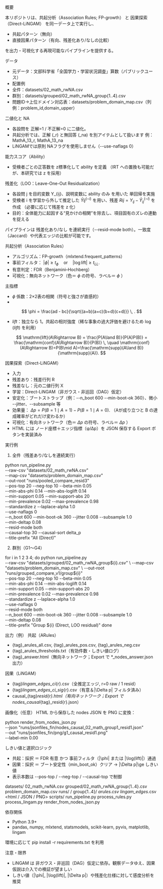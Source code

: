 概要

本リポジトリは、共起分析（Association Rules; FP-growth） と 因果探索（Direct-LiNGAM） を同一データ上で実行し、
- 共起パターン（無向）
- 直接因果パターン（有向、残差化あり/なしの比較）

を出力・可視化する再現可能なパイプラインを提供する。


データ
- 元データ：文部科学省「全国学力・学習状況調査」算数（パブリックユース）
- 配置例
- 全件：datasets/02_math_rwNA.csv
- 群別：datasets/grouped/02_math_rwNA_group{1..4}.csv
- 問題ID→上位ドメイン対応表：datasets/problem_domain_map.csv（列例：problem_id,domain_upper）

二値化と NA
- 各設問を 正解=1 / 不正解=0 に二値化。
- 共起分析では、正解 (_r) と無回答 (_na) を別アイテムとして扱います
例：MathA_13_r, MathA_13_na
- LiNGAMでは原則 NAフラグを使用しません（--use-naflags 0）


能力スコア（Ability）
- 受検者ごとの正答数を z標準化して ability を定義
（IRT への置換も可能だが、本研究では z を採用）


残差化（LOO：Leave-One-Out Residualization）
- 各設問 j を目的変数 Y_{ij}、説明変数に ability のみ を用いた 単回帰を実施
- 受検者 i を学習から外して推定した $\hat{Y}{ij}^{(-i)}$ を用い、残差 $R{ij}=Y_{ij}-\hat{Y}_{ij}^{(-i)}$ を作成
（必要に応じて残差を z 化）
- 目的：全体能力に起因する“見かけの相関”を除去し、項目固有のズレの連動を捉える

パイプラインは 残差化あり/なし を連続実行（--resid-mode both）。一致度（Jaccard）や代表エッジの比較が可能です。


共起分析（Association Rules）
- アルゴリズム：FP-growth（mlxtend.frequent_patterns）
- 事前フィルタ： $|\phi| \ge t_{\phi} \quad \text{or} \quad |\log \mathrm{lift}| \ge t_{LL}.$ 
- 有意判定：FDR（Benjamini–Hochberg）
- 可視化：無向ネットワーク（色＝ $\phi$ の符号、ラベル＝ $\phi$ ）

主指標
- $\phi$ 係数：2×2表の相関（符号と強さが直感的）
- 
$$
\phi = \frac{ad - bc}{\sqrt{(a+b)(a+c)(b+d)(c+d)}} \, .
$$

- $lift$：独立なら 1。共起の相対強度（稀な事象の過大評価を避けるため $\log(lift)$ を利用）

$$
\mathrm{lift}(A\Rightarrow B)
= \frac{P(A\land B)}{P(A)P(B)}
= \frac{\mathrm{conf}(A\Rightarrow B)}{P(B)} \,
\quad
\mathrm{conf}(A\Rightarrow B)=P(B\mid A)=\frac{\mathrm{supp}(A\land B)}{\mathrm{supp}(A)}.
$$


因果探索（Direct-LiNGAM）
- 入力
- 残差あり：残差行列 R
- 残差なし：元の二値行列 X
- 学習：Direct-LiNGAM（非ガウス・非巡回（DAG）仮定）
- 安定化：ブートストラップ（例：--n_boot 600 --min-boot-ok 360）、微小 --jitter、--subsample 等
- 効果量： $\Delta p = P(B=1\mid A=1) - P(B=1\mid A=0).$ （Aが成り立つと B の達成確率がどれだけ変わるか）
- 可視化：有向ネットワーク（色＝ $\Delta p$ の符号、ラベル＝ $\Delta p$ ）
- HTML には ノード座標＋エッジ指標（φ/Δp）を JSON 保存する Export ボタンを実装済み


 実行例

1) 全件（残差あり/なしを連続実行）

python run_pipeline.py \
  --raw-csv "datasets/02_math_rwNA.csv" \
  --map-csv "datasets/problem_domain_map.csv" \
  --out-root "runs/pooled_compare_resid3" \
  --pos-top 20 --neg-top 10 --beta-min 0.05 \
  --min-abs-phi 0.14 --min-abs-loglift 0.14 \
  --min-support 0.05 --min-support-abs 20 \
  --min-prevalence 0.02 --max-prevalence 0.98 \
  --standardize z --laplace-alpha 1.0 \
  --use-naflags 0 \
  --n_boot 600 --min-boot-ok 360 --jitter 0.008 --subsample 1.0 \
  --min-deltap 0.08 \
  --resid-mode both \
  --causal-top 30 --causal-sort delta_p \
  --title-prefix "All (Direct)"
  
2) 群別（G1〜G4）

for i in 1 2 3 4; do
  python run_pipeline.py \
    --raw-csv "datasets/grouped/02_math_rwNA_group${i}.csv" \
    --map-csv "datasets/problem_domain_map.csv" \
    --out-root "runs/grouped_compare_v1/group${i}" \
    --pos-top 20 --neg-top 10 --beta-min 0.05 \
    --min-abs-phi 0.14 --min-abs-loglift 0.14 \
    --min-support 0.05 --min-support-abs 20 \
    --min-prevalence 0.02 --max-prevalence 0.98 \
    --standardize z --laplace-alpha 1.0 \
    --use-naflags 0 \
    --resid-mode both \
    --n_boot 600 --min-boot-ok 360 --jitter 0.008 --subsample 1.0 \
    --min-deltap 0.08 \
    --title-prefix "Group ${i} (Direct, LOO residual)"
done

出力（例）
共起（ARules）
- {tag}_arules_all.csv, {tag}_arules_pos.csv, {tag}_arules_neg.csv
- {tag}_arules_thresholds.txt（有効件数・しきい値ログ）
- {tag}_answer.html（無向ネットワーク；Export で *_nodes_answer.json 出力）

因果（LiNGAM）
- {tag}_lingam_edges_ci_{r}.csv（全推定エッジ, r=0 raw / 1 resid）
- {tag}_lingam_edges_ci_sig_{r}.csv（有意＆|\Delta p| フィルタ済み）
- causal_{tag}_resid{r}.html（有向ネットワーク；Export で nodes_causal_{tag}_resid{r}.json）

画像化（任意）
HTML から保存した nodes JSON を PNG に変換：

python render_from_nodes_json.py \
  --json "runs/jsonfiles_fin/nodes_causal_02_math_group1_resid1.json" \
  --out  "runs/jsonfiles_fin/png/g1_causal_resid1.png" \
  --label-min 0.00

しきい値と選択ロジック
- 共起：採択 ＝ FDR 有意 かつ 事前フィルタ（|\phi| または |\log(lift)|）通過
- 因果：採択 ＝ ブート安定性（min_boot_ok）クリア → |\Delta p|\ge しきい値
- 表示本数は --pos-top / --neg-top / --causal-top で制御

datasets/
  02_math_rwNA.csv
  grouped/02_math_rwNA_group{1..4}.csv
  problem_domain_map.csv
runs/
  <experiment>/
    group{1..4}/
      <tag>_arules_*.csv
      <tag>_lingam_edges_*.csv
      <html / JSON / PNG>
scripts/
  run_pipeline.py
  process_rules.py
  process_lingam.py
  render_from_nodes_json.py

依存関係
- Python 3.9+
- pandas, numpy, mlxtend, statsmodels, scikit-learn, pyvis, matplotlib, lingam

環境に応じて pip install -r requirements.txt を利用


注意・限界
- LiNGAM は 非ガウス・非巡回（DAG）仮定に依存。観察データゆえ、因果仮説は介入での検証が望ましい
- しきい値（|\phi|, |\log(lift)|, |\Delta p|）や残差化仕様に対して感度分析を推奨
